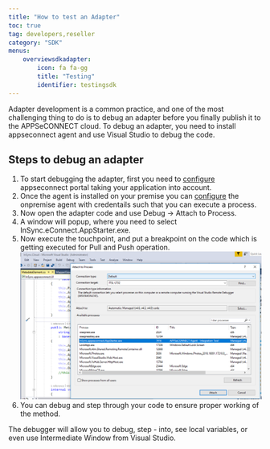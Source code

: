 ```yaml
---
title: "How to test an Adapter"
toc: true
tag: developers,reseller
category: "SDK"
menus:
    overviewsdkadapter: 
        icon: fa fa-gg
        title: "Testing"
        identifier: testingsdk    
---
```

Adapter development is a common practice, and one of the most challenging thing to do is to debug an adapter 
before you finally publish it to the APPSeCONNECT cloud. To debug an adapter, you need to install 
appseconnect agent and use Visual Studio to debug the code. 

## Steps to debug an adapter

1. To start debugging the adapter, first you need to [configure](/home/) appseconnect portal taking your application into account. 
2. Once the agent is installed on your premise you can [configure](/deployment/Deployment-Configuration/) the onpremise agent with credentails such that you can execute a process. 
3. Now open the adapter code and use Debug -> Attach to Process.
4. A window will popup, where you need to select InSync.eConnect.AppStarter.exe. 
5. Now execute the touchpoint, and put a breakpoint on the code which is getting executed for Pull and Push operation.   
![Attachtoprocesshandler](/staticfiles/sdk-references/media/attachtoprocesshandler.PNG)
6. You can debug and step through your code to ensure proper working of the method. 

The debugger will allow you to debug, step - into, see local variables, or even use Intermediate Window from Visual Studio.